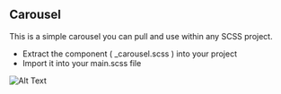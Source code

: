 ## Carousel

This is a simple carousel you can pull and use within any SCSS project.

- Extract the component ( \_carousel.scss ) into your project
- Import it into your main.scss file

![Alt Text](https://drive.google.com/file/d/1rNmSzX1tsDdZ18yXAJ5PQERGyfrkkS6d/view?usp=sharing)
